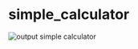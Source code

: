 # simple_calculator
![output simple calculator](https://github.com/user-attachments/assets/a6f26cab-e897-4069-8e05-4e7a532cc5cc)
